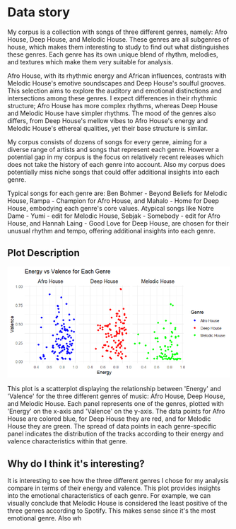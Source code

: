 # Data story

My corpus is a collection with songs of three different genres, namely: Afro House, Deep House, and Melodic House. These genres are all subgenres of house, which makes them interesting to study to find out what distinguishes these genres. Each genre has its own unique blend of rhythm, melodies, and textures which make them very suitable for analysis.

Afro House, with its rhythmic energy and African influences, contrasts with Melodic House's emotive soundscapes and Deep House's soulful grooves. This selection aims to explore the auditory and emotional distinctions and intersections among these genres. I expect differences in their rhythmic structure; Afro House has more complex rhythms, whereas Deep House and Melodic House have simpler rhythms. The mood of the genres also differs, from Deep House's mellow vibes to Afro House's energy and Melodic House's ethereal qualities, yet their base structure is similar.

My corpus consists of dozens of songs for every genre, aiming for a diverse range of artists and songs that represent each genre. However a potential gap in my corpus is the focus on relatively recent releases which does not take the history of each genre into account. Also my corpus does potentially miss niche songs that could offer additional insights into each genre.

Typical songs for each genre are: Ben Bohmer - Beyond Beliefs for Melodic House, Rampa - Champion for Afro House, and Mahalo - Home for Deep House, embodying each genre's core values. Atypical songs like Notre Dame - Yumi - edit for Melodic House, Sebjak - Somebody - edit for Afro House, and Hannah Laing - Good Love for Deep House, are chosen for their unusual rhythm and tempo, offering additional insights into each genre.

## Plot Description

![Energy vs Valence for Each Genre](/Rplot.png "Energy vs Valence for Each Genre")

This plot is a scatterplot displaying the relationship between 'Energy' and 'Valence' for the three different genres of music: Afro House, Deep House, and Melodic House. Each panel represents one of the genres, plotted with 'Energy' on the x-axis and 'Valence' on the y-axis. The data points for Afro House are colored blue, for Deep House they are red, and for Melodic House they are green. The spread of data points in each genre-specific panel indicates the distribution of the tracks according to their energy and valence characteristics within that genre.

## Why do I think it's interesting?
It is interesting to see how the three different genres I chose for my analysis compare in terms of their energy and valence. This plot provides insights into the emotional characteristics of each genre. For example, we can visually conclude that Melodic House is considered the least positive of the three genres according to Spotify. This makes sense since it's the most emotional genre. Also wh